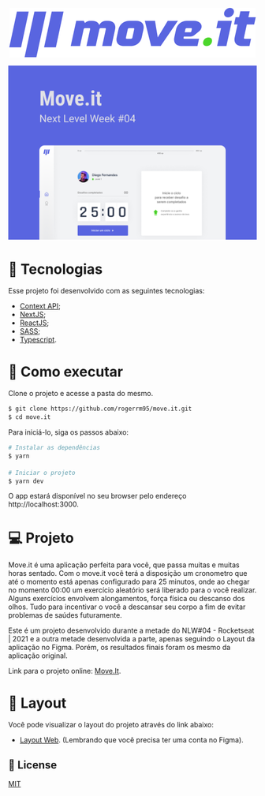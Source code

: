 <p align='center'>
  <img src="/public/logo-full.svg" alt="Logo">
</p>

<div>
    <img src='/public/capa.png' alt='Capa'>
</div> 
 
 # 🧪 Tecnologias

Esse projeto foi desenvolvido com as seguintes tecnologias:
- [Context API](https://pt-br.reactjs.org/docs/context.html);
- [NextJS](https://nextjs.org/);
- [ReactJS](https://pt-br.reactjs.org/);
- [SASS](https://sass-lang.com/);
- [Typescript](https://www.typescriptlang.org/).

# 🚀 Como executar

Clone o projeto e acesse a pasta do mesmo.

```bash
$ git clone https://github.com/rogerrm95/move.it.git
$ cd move.it
```
Para iniciá-lo, siga os passos abaixo:
```bash
# Instalar as dependências
$ yarn

# Iniciar o projeto
$ yarn dev
```
O app estará disponível no seu browser pelo endereço http://localhost:3000.

# 💻 Projeto
Move.it é uma aplicação perfeita para você, que passa muitas e muitas horas sentado. Com o move.it você terá a disposição um cronometro que até o momento está apenas configurado
para 25 minutos, onde ao chegar no momento 00:00 um exercício aleatório será liberado para o você realizar. Alguns exercícios envolvem alongamentos, força física ou descanso dos olhos.
Tudo para incentivar o você a descansar seu corpo a fim de evitar problemas de saúdes futuramente.

Este é um projeto desenvolvido durante a metade do NLW#04 - Rocketseat | 2021 e a outra metade desenvolvida a parte, apenas seguindo o Layout da aplicação no Figma. Porém,
os resultados finais foram os mesmo da aplicação original.

Link para o projeto online: [Move.It](https://move-it-1bgv190q9-rogerrm95.vercel.app/).

# 🔖 Layout
Você pode visualizar o layout do projeto através do link abaixo:
- [Layout Web](https://www.figma.com/file/zz9EgnPu6dWDer2raFSJYI/Move.it-1.0?node-id=160%3A2761). (Lembrando que você precisa ter uma conta no Figma).

## 📃 License
[MIT](https://choosealicense.com/licenses/mit/)
